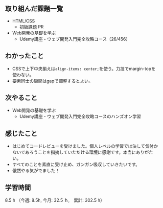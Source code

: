## 取り組んだ課題一覧
- HTML/CSS
    - 初級課題 PR
- Web開発の基礎を学ぶ
    - Udemy講座 - ウェブ開発入門完全攻略コース（26/456）
## わかったこと
- CSSで上下中央揃えは`align-items: center;`を使う。力技でmargin-topを使わない。
- 要素同士の隙間はgapで調整するとよい。        
## 次やること
- Web開発の基礎を学ぶ
    - Udemy講座 - ウェブ開発入門完全攻略コースのハンズオン学習
## 感じたこと
- はじめてコードレビューを受けました。個人レベルの学習では決して気付かないであろうことを指摘していただける環境に感謝です。本当にありがたい。
- すべてのことを素直に受け止め、ガンガン吸収していきたいです。
- 俄然やる気がでました！
## 学習時間
8.5 h （今週: 8.5h, 今月: 32.5 ｈ,　累計: 302.5 h）